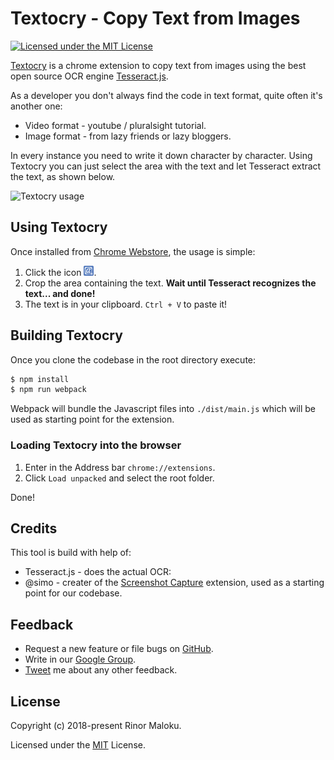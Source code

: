 # Textocry - Copy Text from Images

[![Licensed under the MIT License](https://img.shields.io/badge/License-MIT-blue.svg)](https://github.com/rinormaloku/textocry/blob/master/LICENSE.txt)

[Textocry](https://chrome.google.com/webstore/detail/textocry/ehbaclllinljjcopfnpmmodcjoodmahl) is a chrome extension to copy text from images using the best open source OCR engine [Tesseract.js](https://github.com/naptha/tesseract.js).

As a developer you don't always find the code in text format, quite often it's another one:
* Video format - youtube / pluralsight tutorial.
* Image format - from lazy friends or lazy bloggers.

In every instance you need to write it down character by character.
Using Textocry you can just select the area with the text and let Tesseract extract the text, as shown below.

![Textocry usage](./images/textocry.gif)

## Using Textocry

Once installed from [Chrome Webstore](https://chrome.google.com/webstore/detail/textocry/ehbaclllinljjcopfnpmmodcjoodmahl), the usage is simple:

1. Click the icon ![Textocry icon](./images/icon16.png).
2. Crop the area containing the text.
__Wait until Tesseract recognizes the text... and done!__
3. The text is in your clipboard. `Ctrl + V` to paste it!

## Building Textocry

Once you clone the codebase in the root directory execute:
```bash
$ npm install
$ npm run webpack
```
Webpack will bundle the Javascript files into `./dist/main.js` which will be used as starting point for the extension.

### Loading Textocry into the browser

1. Enter in the Address bar `chrome://extensions`.
2. Click `Load unpacked` and select the root folder.

Done!

## Credits

This tool is build with help of:
* Tesseract.js - does the actual OCR:
* @simo - creater of the [Screenshot Capture](https://github.com/simov/screenshot-capture) extension, used as a starting point for our codebase.  

## Feedback

* Request a new feature or file bugs on [GitHub](https://github.com/rinormaloku/textocry/issues/new).
* Write in our [Google Group](https://groups.google.com/forum/#!forum/textocry).
* [Tweet](https://twitter.com/rinormaloku) me about any other feedback.

## License

Copyright (c) 2018-present Rinor Maloku.

Licensed under the [MIT](LICENSE.txt) License.